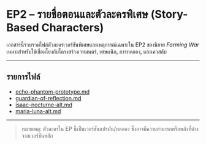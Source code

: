 <!--
type: story-episode-index
episode: ep2
auto-parsable: true
source-path: story/ep2/
-->

# EP2 – รายชื่อตอนและตัวละครพิเศษ (Story-Based Characters)

เอกสารนี้รวบรวมไฟล์ตัวละครเวอร์ชันพิเศษและเหตุการณ์เฉพาะใน EP2 ของนิยาย *Farming War*  
เหมาะสำหรับใช้เชื่อมโยงกับโครงสร้างเวทมนตร์, เศษผนึก, การทดลอง, และเควสลับ

---

## รายการไฟล์

- [echo-phantom-prototype.md](echo-phantom-prototype.md)
- [guardian-of-reflection.md](guardian-of-reflection.md)
- [isaac-nocturne-alt.md](isaac-nocturne-alt.md)
- [maria-luna-alt.md](maria-luna-alt.md)

---

> หมายเหตุ: ตัวละครใน EP นี้เป็นเวอร์ชันแปรผัน/ทดลอง ซึ่งอาจมีความสามารถหรือพลังที่ต่างจากเวอร์ชันหลัก
